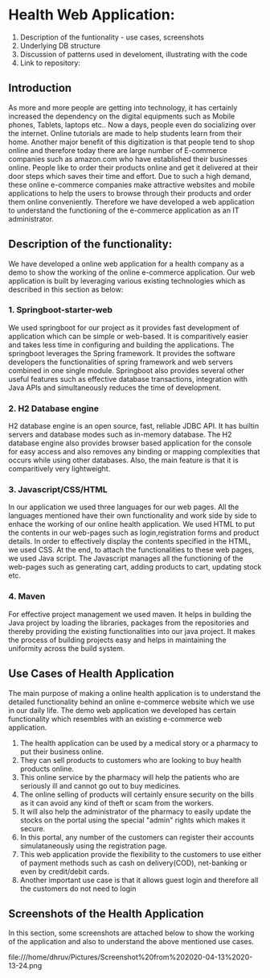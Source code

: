 # Health Web Application:

1. Description of the funtionality - use cases, screenshots
2. Underlying DB structure
3. Discussion of patterns used in develoment, illustrating with the code
4. Link to repository:

## Introduction

As more and more people are getting into technology, it has certainly increased the dependency on the digital equipments such as Mobile phones, Tablets, laptops etc.. Now a days, people even do socializing over the internet. Online tutorials are made to help students learn from their home. Another major benefit of this digitization is that people tend to shop online and therefore today there are large number of E-commerce companies such as amazon.com who have established their businesses online. People like to order their products online and get it delivered at their door steps which saves their time and effort. Due to such a high demand, these online e-commerce companies make attractive websites and mobile applications to help the users to browse through their products and order them online conveniently. Therefore we have developed a web application to understand the functioning of the e-commerce application as an IT administrator.

## Description of the functionality:

We have developed a online web application for a health company as a demo to show the working of the online e-commerce application. Our web application is built by leveraging various existing technologies which as described in this section as below:

### 1.  Springboot-starter-web

We used springboot for our project as it provides fast development of application which can be simple or web-based. It is comparitively easier and takes less time in configuring and building the applications. The springboot leverages the Spring framework. It provides the software developers the functionalities of spring framework and web servers combined in one single module. Springboot also provides several other useful features such as effective database transactions, integration with Java APIs and simultaneously reduces the time of development.

### 2. H2 Database engine

H2 database engine is an open source, fast, reliable JDBC API. It has builtin servers and database modes such as in-memory database. The H2 database engine also provides browser based application for the console for easy access and also removes any binding or mapping complexities that occurs while using other databases. Also, the main feature is that it is comparitively very lightweight.

### 3. Javascript/CSS/HTML

In our application we used three languages for our web pages. All the languages mentioned have their own functionality and work side by side to enhace the working of our online health application.
We used HTML to put the contents in our web-pages such as login,registration forms and product details.
In order to effectively display the contents specified in the HTML, we used CSS.
At the end, to attach the functionalities to these web pages, we used Java script. The Javascript manages all the functioning of the web-pages such as generating cart, adding products to cart, updating stock etc.

### 4. Maven

For effective project management we used maven. It helps in building the Java project by loading the libraries, packages from the repositories and thereby providing the existing functionalities into our java project. It makes the process of building projects easy and helps in maintaining the uniformity across the build system.

## Use Cases of Health Application

The main purpose of making a online health application is to understand the detailed functionality behind an online e-commerce website which we use in our daily life. The demo web application we developed has certain functionality which resembles with an existing e-commerce web application.

1. The health application can be used by a medical story or a pharmacy to put their business online.
2. They can sell products to customers who are looking to buy health products online.
3. This online service by the pharmacy will help the patients who are seriously ill and cannot go out to buy medicines.
4. The online selling of products will certainly ensure security on the bills as it can avoid any kind of theft or scam from the workers.
5. It will also help the administrator of the pharmacy to easily update the stocks on the portal using the special "admin" rights which makes it secure.
6. In this portal, any number of the customers can register their accounts simulataneously using the registration page.
7. This web application provide the flexibility to the customers to use either of payment methods such as cash on delivery(COD), net-banking or even by credit/debit cards.
8. Another important use case is that it allows guest login and therefore all the customers do not need to login
   

## Screenshots of the Health Application

 In this section, some screenshots are attached below to show the working of the application and also to understand the above mentioned use cases.

 file:///home/dhruv/Pictures/Screenshot%20from%202020-04-13%2020-13-24.png
 

